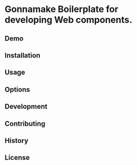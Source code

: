 # Gonnamake Boilerplate for developing Web components.

## Demo
## Installation
## Usage
## Options
## Development
## Contributing
## History
## License
